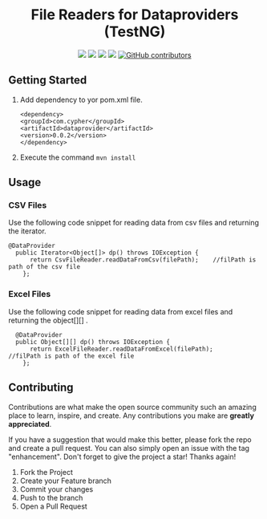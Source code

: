 <h1 align="center">File Readers for Dataproviders (TestNG)</h1>
<div align="center">
<a href="https://github.com/deadpool1418/com.cypher/pulls"><img src="https://img.shields.io/github/issues/deadpool1418/com.cypher"/></a>
<a href="https://github.com/deadpool1418/com.cypher/network/members"><img src="https://img.shields.io/github/forks/deadpool1418/com.cypher"/></a>
<a href="https://github.com/deadpool1418/com.cypher/stargazers"><img src="https://img.shields.io/github/stars/deadpool1418/com.cypher"/></a>
<a href="https://github.com/deadpool1418/com.cypher/blob/master/LICENSE"><img src="https://img.shields.io/github/license/deadpool1418/com.cypher"/></a>
<a href="https://github.com/deadpool1418/com.cypher/graphs/contributors"><img alt="GitHub contributors" src="https://img.shields.io/github/contributors/deadpool1418/com.cypher?color=2b9348"></a>
</div>

## Getting Started

 1. Add dependency to yor pom.xml file.

	```
	<dependency>  
	<groupId>com.cypher</groupId>  
	<artifactId>dataprovider</artifactId>  
	<version>0.0.2</version>  
	</dependency>
	```

2. Execute the command
	`mvn install`

## Usage
### CSV Files
Use the following code snippet for reading data from csv files and returning the iterator.
``` 
@DataProvider
  public Iterator<Object[]> dp() throws IOException {
	  return CsvFileReader.readDataFromCsv(filePath);    //filPath is path of the csv file
    };
```
### Excel Files
Use the following code snippet for reading data from excel files and returning the 
object[][] .
```
  @DataProvider
  public Object[][] dp() throws IOException {
	  return ExcelFileReader.readDataFromExcel(filePath);		  //filPath is path of the excel file
    };
```

## Contributing
Contributions are what make the open source community such an amazing place to learn, inspire, and create. Any contributions you make are **greatly appreciated**.

If you have a suggestion that would make this better, please fork the repo and create a pull request. You can also simply open an issue with the tag "enhancement". Don't forget to give the project a star! Thanks again!

1. Fork the Project
2. Create your Feature branch
3. Commit your changes
4. Push to the branch
5. Open a Pull Request




